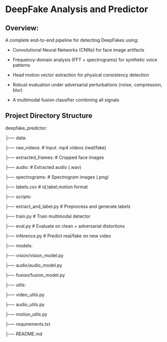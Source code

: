 # DeepFake Analysis and Predictor

## Overview:

A complete end-to-end pipeline for detecting DeepFakes using:

- Convolutional Neural Networks (CNNs) for face image artifacts

- Frequency-domain analysis (FFT + spectrograms) for synthetic voice patterns

- Head motion vector extraction for physical consistency detection

- Robust evaluation under adversarial perturbations (noise, compression, blur)

- A multimodal fusion classifier combining all signals

## Project Directory Structure

deepfake_predictor:

├── data:

   ├── raw_videos:            # Input .mp4 videos (real/fake)
   
   ├── extracted_frames:      # Cropped face images
   
   ├── audio:                 # Extracted audio (.wav)
   
   ├── spectrograms:          # Spectrogram images (.png)
   
   ├── labels.csv             # id,label,motion format

├── scripts:

   ├── extract_and_label.py   # Preprocess and generate labels
   
├── train.py                   # Train multimodal detector

├── eval.py                    # Evaluate on clean + adversarial distortions

├── inference.py               # Predict real/fake on new video

├── models:

   ├── vision/vision_model.py
   
   ├── audio/audio_model.py
   
   ├── fusion/fusion_model.py

├── utils:

   ├── video_utils.py
   
   ├── audio_utils.py
   
   ├── motion_utils.py

├── requirements.txt

├── README.md

